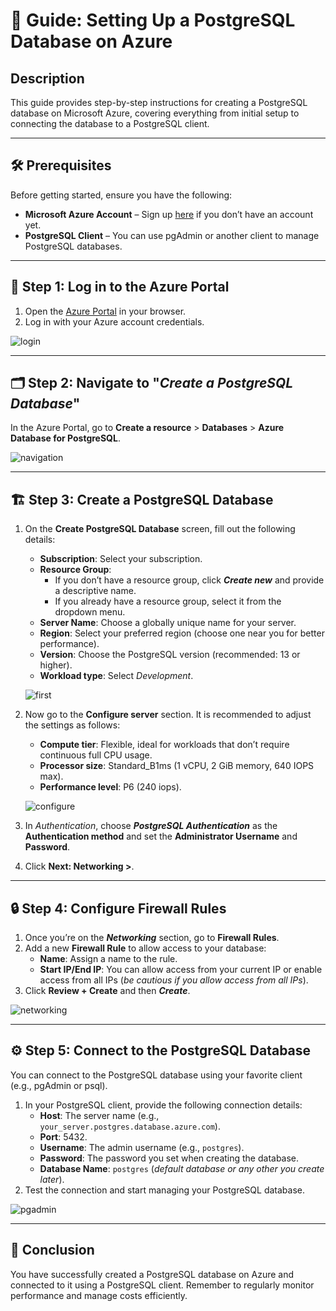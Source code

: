 # 📘 Guide: Setting Up a PostgreSQL Database on Azure

## Description

This guide provides step-by-step instructions for creating a PostgreSQL database on Microsoft Azure, covering everything from initial setup to connecting the database to a PostgreSQL client.

---

## 🛠️ Prerequisites

Before getting started, ensure you have the following:

- **Microsoft Azure Account** – Sign up [here](https://azure.microsoft.com/en-us/free/) if you don’t have an account yet.
- **PostgreSQL Client** – You can use pgAdmin or another client to manage PostgreSQL databases.

---

## 🔑 Step 1: Log in to the Azure Portal

1. Open the [Azure Portal](https://portal.azure.com/) in your browser.
2. Log in with your Azure account credentials.

![login](https://github.com/user-attachments/assets/41f1324c-7050-4db9-9aa9-c1dbe981f0a8)

---

## 🗂️ Step 2: Navigate to "*Create a PostgreSQL Database*"

In the Azure Portal, go to **Create a resource** > **Databases** > **Azure Database for PostgreSQL**.

![navigation](https://github.com/user-attachments/assets/a368809e-f781-4cfb-b0f9-7526db20b83c)

---

## 🏗️ Step 3: Create a PostgreSQL Database

1. On the **Create PostgreSQL Database** screen, fill out the following details:
    - **Subscription**: Select your subscription.
    - **Resource Group**:
        - If you don’t have a resource group, click ***Create new*** and provide a descriptive name.
        - If you already have a resource group, select it from the dropdown menu.
    - **Server Name**: Choose a globally unique name for your server.
    - **Region**: Select your preferred region (choose one near you for better performance).
    - **Version**: Choose the PostgreSQL version (recommended: 13 or higher).
    - **Workload type**: Select *Development*.

    ![first](https://github.com/user-attachments/assets/24b47df6-cdf4-431d-9ca4-624a38e8bfb2)

2. Now go to the **Configure server** section. It is recommended to adjust the settings as follows:
    - **Compute tier**: Flexible, ideal for workloads that don’t require continuous full CPU usage.
    - **Processor size**: Standard_B1ms (1 vCPU, 2 GiB memory, 640 IOPS max).
    - **Performance level**: P6 (240 iops).
    
    ![configure](https://github.com/user-attachments/assets/156d3cff-0c09-46cc-a414-722f636fcae9)

3. In *Authentication*, choose ***PostgreSQL Authentication*** as the **Authentication method** and set the **Administrator Username** and **Password**.
4. Click **Next: Networking >**.

---

## 🔒 Step 4: Configure Firewall Rules

1. Once you’re on the ***Networking*** section, go to **Firewall Rules**.
2. Add a new **Firewall Rule** to allow access to your database:
    - **Name**: Assign a name to the rule.
    - **Start IP/End IP**: You can allow access from your current IP or enable access from all IPs (*be cautious if you allow access from all IPs*).
3. Click **Review + Create** and then ***Create***.

![networking](https://github.com/user-attachments/assets/ef020cbc-d25a-4da6-bd1e-18046b2b1ec4)

---

## ⚙️ Step 5: Connect to the PostgreSQL Database

You can connect to the PostgreSQL database using your favorite client (e.g., pgAdmin or psql).

1. In your PostgreSQL client, provide the following connection details:
    - **Host**: The server name (e.g., `your_server.postgres.database.azure.com`).
    - **Port**: 5432.
    - **Username**: The admin username (e.g., `postgres`).
    - **Password**: The password you set when creating the database.
    - **Database Name**: `postgres` (*default database or any other you create later*).
2. Test the connection and start managing your PostgreSQL database.

![pgadmin](https://github.com/user-attachments/assets/15177cbd-aa52-4bb7-9ebd-a508a3f5177d)

---

## 🎉 Conclusion

You have successfully created a PostgreSQL database on Azure and connected to it using a PostgreSQL client. Remember to regularly monitor performance and manage costs efficiently.
